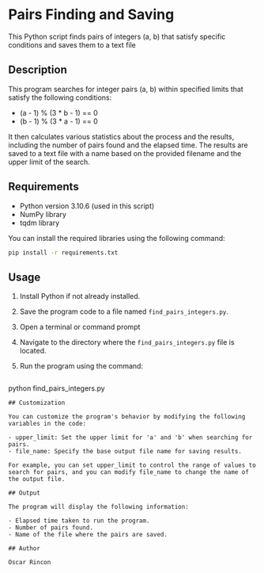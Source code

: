 # Pairs Finding and Saving

This Python script finds pairs of integers (a, b) that satisfy specific conditions and saves them to a text file

## Description

This program searches for integer pairs (a, b) within specified limits that satisfy the following conditions:
- (a - 1) % (3 * b - 1) == 0
- (b - 1) % (3 * a - 1) == 0

It then calculates various statistics about the process and the results, including the number of pairs found and the elapsed time. The results are saved to a text file with a name based on the provided filename and the upper limit of the search.

## Requirements

- Python version 3.10.6 (used in this script)
- NumPy library
- tqdm library

You can install the required libraries using the following command:

```bash
pip install -r requirements.txt
```

## Usage

1. Install Python if not already installed.

2. Save the program code to a file named `find_pairs_integers.py`.

3. Open a terminal or command prompt

4. Navigate to the directory where the `find_pairs_integers.py` file is located.

5. Run the program using the command:
   ```bash
  python find_pairs_integers.py
  ```
## Customization

You can customize the program's behavior by modifying the following variables in the code:

- upper_limit: Set the upper limit for 'a' and 'b' when searching for pairs.
- file_name: Specify the base output file name for saving results.

For example, you can set upper_limit to control the range of values to search for pairs, and you can modify file_name to change the name of the output file.

## Output

The program will display the following information:

- Elapsed time taken to run the program.
- Number of pairs found.
- Name of the file where the pairs are saved.

## Author

Oscar Rincon
